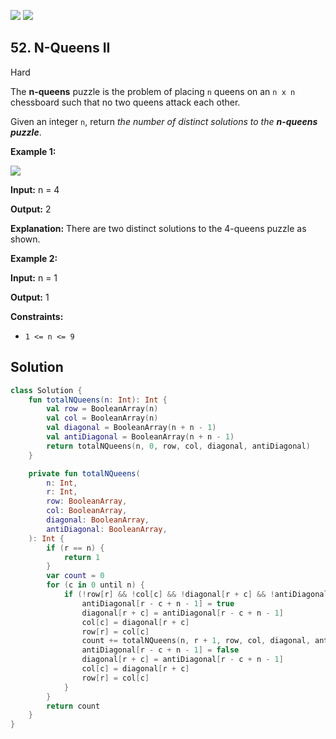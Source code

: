 [![](https://img.shields.io/github/stars/javadev/LeetCode-in-Kotlin?label=Stars&style=flat-square)](https://github.com/javadev/LeetCode-in-Kotlin)
[![](https://img.shields.io/github/forks/javadev/LeetCode-in-Kotlin?label=Fork%20me%20on%20GitHub%20&style=flat-square)](https://github.com/javadev/LeetCode-in-Kotlin/fork)

## 52\. N-Queens II

Hard

The **n-queens** puzzle is the problem of placing `n` queens on an `n x n` chessboard such that no two queens attack each other.

Given an integer `n`, return _the number of distinct solutions to the **n-queens puzzle**_.

**Example 1:**

![](https://assets.leetcode.com/uploads/2020/11/13/queens.jpg)

**Input:** n = 4

**Output:** 2

**Explanation:** There are two distinct solutions to the 4-queens puzzle as shown.

**Example 2:**

**Input:** n = 1

**Output:** 1

**Constraints:**

*   `1 <= n <= 9`

## Solution

```kotlin
class Solution {
    fun totalNQueens(n: Int): Int {
        val row = BooleanArray(n)
        val col = BooleanArray(n)
        val diagonal = BooleanArray(n + n - 1)
        val antiDiagonal = BooleanArray(n + n - 1)
        return totalNQueens(n, 0, row, col, diagonal, antiDiagonal)
    }

    private fun totalNQueens(
        n: Int,
        r: Int,
        row: BooleanArray,
        col: BooleanArray,
        diagonal: BooleanArray,
        antiDiagonal: BooleanArray,
    ): Int {
        if (r == n) {
            return 1
        }
        var count = 0
        for (c in 0 until n) {
            if (!row[r] && !col[c] && !diagonal[r + c] && !antiDiagonal[r - c + n - 1]) {
                antiDiagonal[r - c + n - 1] = true
                diagonal[r + c] = antiDiagonal[r - c + n - 1]
                col[c] = diagonal[r + c]
                row[r] = col[c]
                count += totalNQueens(n, r + 1, row, col, diagonal, antiDiagonal)
                antiDiagonal[r - c + n - 1] = false
                diagonal[r + c] = antiDiagonal[r - c + n - 1]
                col[c] = diagonal[r + c]
                row[r] = col[c]
            }
        }
        return count
    }
}
```
